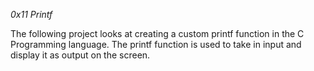 *0x11 Printf*

The following project looks at creating a custom printf function in the C Programming language. The printf function is used to take in input and display it as output on the screen.
